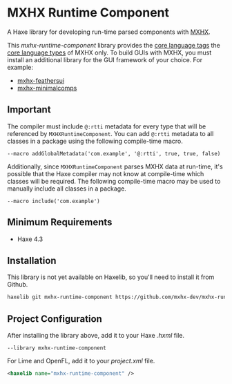 # MXHX Runtime Component

A Haxe library for developing run-time parsed components with [MXHX](https://mxhx.dev/).

This _mxhx-runtime-component_ library provides the [core language tags](https://mxhx.dev/learn/language-tags/) the [core language types](https://mxhx.dev/learn/core-types/) of MXHX only. To build GUIs with MXHX, you must install an additional library for the GUI framework of your choice. For example:

- [mxhx-feathersui](https://github.com/mxhx-dev/mxhx-feathersui)
- [mxhx-minimalcomps](https://github.com/mxhx-dev/mxhx-minimalcomps)

## Important

The compiler must include `@:rtti` metadata for every type that will be referenced by `MXHXRuntimeComponent`. You can add `@:rtti` metadata to all classes in a package using the following compile-time macro.

```hxml
--macro addGlobalMetadata('com.example', '@:rtti', true, true, false)
```

Additionally, since `MXHXRuntimeComponent` parses MXHX data at run-time, it's possible that the Haxe compiler may not know at compile-time which classes will be required. The following compile-time macro may be used to manually include all classes in a package.

```hxml
--macro include('com.example')
```

## Minimum Requirements

- Haxe 4.3

## Installation

This library is not yet available on Haxelib, so you'll need to install it from Github.

```sh
haxelib git mxhx-runtime-component https://github.com/mxhx-dev/mxhx-runtime-component.git
```

## Project Configuration

After installing the library above, add it to your Haxe _.hxml_ file.

```hxml
--library mxhx-runtime-component
```

For Lime and OpenFL, add it to your _project.xml_ file.

```xml
<haxelib name="mxhx-runtime-component" />
```
